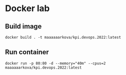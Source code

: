 # Docker lab
## Build image
```
docker build . -t maaaaaarkova/kpi.devops.2022:latest
```
## Run container
```
docker run -p 80:80 -d --memory="40m" --cpus=2 maaaaaarkova/kpi.devops.2022:latest
```
